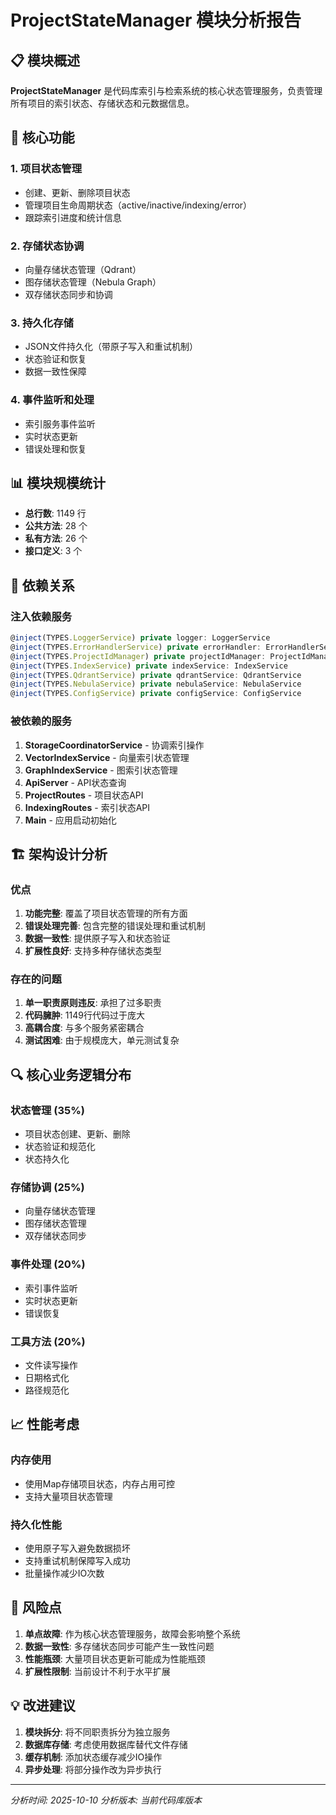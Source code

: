 # ProjectStateManager 模块分析报告

## 📋 模块概述

**ProjectStateManager** 是代码库索引与检索系统的核心状态管理服务，负责管理所有项目的索引状态、存储状态和元数据信息。

## 🎯 核心功能

### 1. 项目状态管理
- 创建、更新、删除项目状态
- 管理项目生命周期状态（active/inactive/indexing/error）
- 跟踪索引进度和统计信息

### 2. 存储状态协调
- 向量存储状态管理（Qdrant）
- 图存储状态管理（Nebula Graph）
- 双存储状态同步和协调

### 3. 持久化存储
- JSON文件持久化（带原子写入和重试机制）
- 状态验证和恢复
- 数据一致性保障

### 4. 事件监听和处理
- 索引服务事件监听
- 实时状态更新
- 错误处理和恢复

## 📊 模块规模统计

- **总行数**: 1149 行
- **公共方法**: 28 个
- **私有方法**: 26 个
- **接口定义**: 3 个

## 🔗 依赖关系

### 注入依赖服务
```typescript
@inject(TYPES.LoggerService) private logger: LoggerService
@inject(TYPES.ErrorHandlerService) private errorHandler: ErrorHandlerService  
@inject(TYPES.ProjectIdManager) private projectIdManager: ProjectIdManager
@inject(TYPES.IndexService) private indexService: IndexService
@inject(TYPES.QdrantService) private qdrantService: QdrantService
@inject(TYPES.NebulaService) private nebulaService: NebulaService
@inject(TYPES.ConfigService) private configService: ConfigService
```

### 被依赖的服务
1. **StorageCoordinatorService** - 协调索引操作
2. **VectorIndexService** - 向量索引状态管理
3. **GraphIndexService** - 图索引状态管理  
4. **ApiServer** - API状态查询
5. **ProjectRoutes** - 项目状态API
6. **IndexingRoutes** - 索引状态API
7. **Main** - 应用启动初始化

## 🏗️ 架构设计分析

### 优点
1. **功能完整**: 覆盖了项目状态管理的所有方面
2. **错误处理完善**: 包含完整的错误处理和重试机制
3. **数据一致性**: 提供原子写入和状态验证
4. **扩展性良好**: 支持多种存储状态类型

### 存在的问题
1. **单一职责原则违反**: 承担了过多职责
2. **代码臃肿**: 1149行代码过于庞大
3. **高耦合度**: 与多个服务紧密耦合
4. **测试困难**: 由于规模庞大，单元测试复杂

## 🔍 核心业务逻辑分布

### 状态管理 (35%)
- 项目状态创建、更新、删除
- 状态验证和规范化
- 状态持久化

### 存储协调 (25%)
- 向量存储状态管理
- 图存储状态管理  
- 双存储状态同步

### 事件处理 (20%)
- 索引事件监听
- 实时状态更新
- 错误恢复

### 工具方法 (20%)
- 文件读写操作
- 日期格式化
- 路径规范化

## 📈 性能考虑

### 内存使用
- 使用Map存储项目状态，内存占用可控
- 支持大量项目状态管理

### 持久化性能
- 使用原子写入避免数据损坏
- 支持重试机制保障写入成功
- 批量操作减少IO次数

## 🚨 风险点

1. **单点故障**: 作为核心状态管理服务，故障会影响整个系统
2. **数据一致性**: 多存储状态同步可能产生一致性问题
3. **性能瓶颈**: 大量项目状态更新可能成为性能瓶颈
4. **扩展性限制**: 当前设计不利于水平扩展

## 💡 改进建议

1. **模块拆分**: 将不同职责拆分为独立服务
2. **数据库存储**: 考虑使用数据库替代文件存储
3. **缓存机制**: 添加状态缓存减少IO操作
4. **异步处理**: 将部分操作改为异步执行

---
*分析时间: 2025-10-10*
*分析版本: 当前代码库版本*